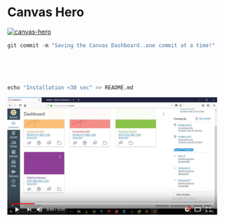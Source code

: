 # Canvas Hero

[![canvas-hero](https://media.giphy.com/media/8r2BUb1CT7asdZgkV7/giphy.gif)](https://github.com/Infinite-Actuary/CanvasHero/raw/master/web-ext-artifacts/canvas_hero-1.0-an%2Bfx.xpi)

```javascript
git commit -m "Saving the Canvas Dashboard..one commit at a time!"
```

<br/>
<br/>
<br/>

```python
echo "Installation <30 sec" >> README.md
```

[![canvas-hero-demo](https://raw.githubusercontent.com/Infinite-Actuary/CanvasHero/master/img/canvas-hero-youtube.png)](https://www.youtube.com/watch?v=B4XVGtWNkGs)
